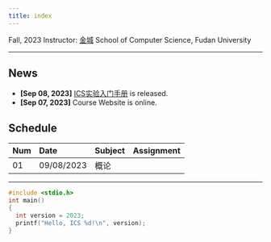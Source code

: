 ```yaml
---
title: index
---
```


Fall, 2023
Instructor: [金城](https://cjinfdu.github.io/)
School of Computer Science, Fudan University

---

## News

- **[Sep 08, 2023]** [ICS实验入门手册](ICS实验入门手册) is released.
- **[Sep 07, 2023]** Course Website is online.

## Schedule

|Num|Date      |Subject              |Assignment                          |
|:--|:---------|:--------------------|:-----------------------------------|
|01 |09/08/2023|概论                 |                                    |



---

```c
#include <stdio.h>
int main()
{
  int version = 2023;
  printf("Hello, ICS %d!\n", version);
}
```
